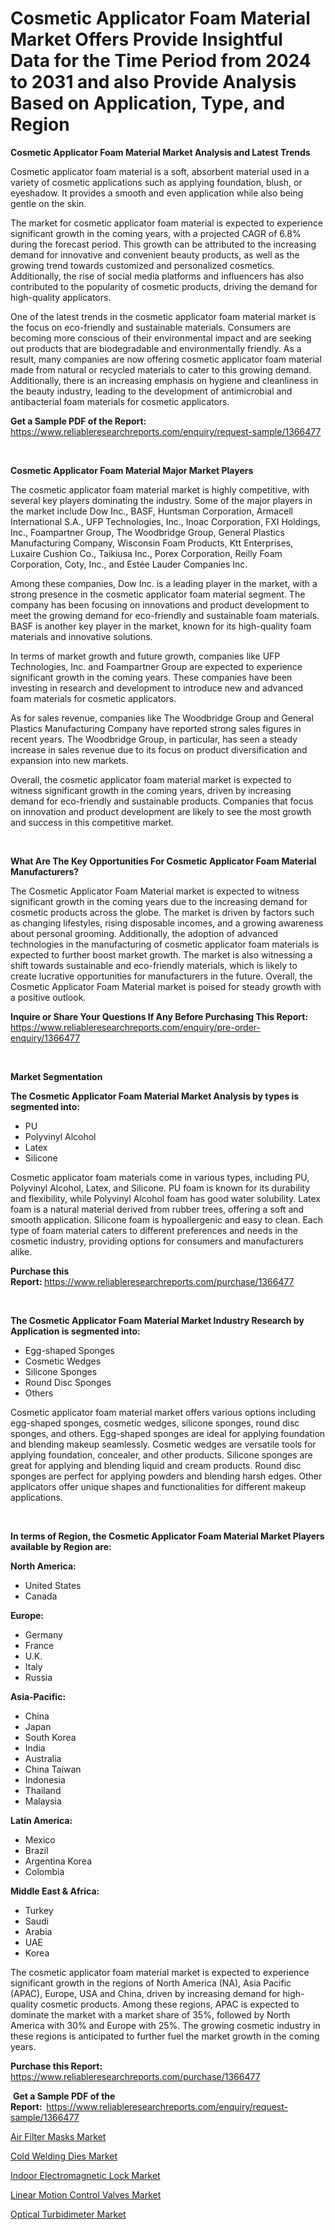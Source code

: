 <p><h1>Cosmetic Applicator Foam Material Market Offers Provide Insightful Data for the Time Period from 2024 to 2031 and also Provide Analysis Based on Application, Type, and Region</h1></p><p><strong>Cosmetic Applicator Foam Material Market Analysis and Latest Trends</strong></p>
<p><p>Cosmetic applicator foam material is a soft, absorbent material used in a variety of cosmetic applications such as applying foundation, blush, or eyeshadow. It provides a smooth and even application while also being gentle on the skin.</p><p>The market for cosmetic applicator foam material is expected to experience significant growth in the coming years, with a projected CAGR of 6.8% during the forecast period. This growth can be attributed to the increasing demand for innovative and convenient beauty products, as well as the growing trend towards customized and personalized cosmetics. Additionally, the rise of social media platforms and influencers has also contributed to the popularity of cosmetic products, driving the demand for high-quality applicators.</p><p>One of the latest trends in the cosmetic applicator foam material market is the focus on eco-friendly and sustainable materials. Consumers are becoming more conscious of their environmental impact and are seeking out products that are biodegradable and environmentally friendly. As a result, many companies are now offering cosmetic applicator foam material made from natural or recycled materials to cater to this growing demand. Additionally, there is an increasing emphasis on hygiene and cleanliness in the beauty industry, leading to the development of antimicrobial and antibacterial foam materials for cosmetic applicators.</p></p>
<p><strong>Get a Sample PDF of the Report:&nbsp;</strong> <a href="https://www.reliableresearchreports.com/enquiry/request-sample/1366477">https://www.reliableresearchreports.com/enquiry/request-sample/1366477</a></p>
<p>&nbsp;</p>
<p><strong>Cosmetic Applicator Foam Material Major Market Players</strong></p>
<p><p>The cosmetic applicator foam material market is highly competitive, with several key players dominating the industry. Some of the major players in the market include Dow Inc., BASF, Huntsman Corporation, Armacell International S.A., UFP Technologies, Inc., Inoac Corporation, FXI Holdings, Inc., Foampartner Group, The Woodbridge Group, General Plastics Manufacturing Company, Wisconsin Foam Products, Ktt Enterprises, Luxaire Cushion Co., Taikiusa Inc., Porex Corporation, Reilly Foam Corporation, Coty, Inc., and Estée Lauder Companies Inc.</p><p>Among these companies, Dow Inc. is a leading player in the market, with a strong presence in the cosmetic applicator foam material segment. The company has been focusing on innovations and product development to meet the growing demand for eco-friendly and sustainable foam materials. BASF is another key player in the market, known for its high-quality foam materials and innovative solutions.</p><p>In terms of market growth and future growth, companies like UFP Technologies, Inc. and Foampartner Group are expected to experience significant growth in the coming years. These companies have been investing in research and development to introduce new and advanced foam materials for cosmetic applicators.</p><p>As for sales revenue, companies like The Woodbridge Group and General Plastics Manufacturing Company have reported strong sales figures in recent years. The Woodbridge Group, in particular, has seen a steady increase in sales revenue due to its focus on product diversification and expansion into new markets.</p><p>Overall, the cosmetic applicator foam material market is expected to witness significant growth in the coming years, driven by increasing demand for eco-friendly and sustainable products. Companies that focus on innovation and product development are likely to see the most growth and success in this competitive market.</p></p>
<p>&nbsp;</p>
<p><strong>What Are The Key Opportunities For Cosmetic Applicator Foam Material Manufacturers?</strong></p>
<p><p>The Cosmetic Applicator Foam Material market is expected to witness significant growth in the coming years due to the increasing demand for cosmetic products across the globe. The market is driven by factors such as changing lifestyles, rising disposable incomes, and a growing awareness about personal grooming. Additionally, the adoption of advanced technologies in the manufacturing of cosmetic applicator foam materials is expected to further boost market growth. The market is also witnessing a shift towards sustainable and eco-friendly materials, which is likely to create lucrative opportunities for manufacturers in the future. Overall, the Cosmetic Applicator Foam Material market is poised for steady growth with a positive outlook.</p></p>
<p><strong>Inquire or Share Your Questions If Any Before Purchasing This Report:</strong> <a href="https://www.reliableresearchreports.com/enquiry/pre-order-enquiry/1366477">https://www.reliableresearchreports.com/enquiry/pre-order-enquiry/1366477</a></p>
<p>&nbsp;</p>
<p><strong>Market Segmentation</strong></p>
<p><strong>The Cosmetic Applicator Foam Material Market Analysis by types is segmented into:</strong></p>
<p><ul><li>PU</li><li>Polyvinyl Alcohol</li><li>Latex</li><li>Silicone</li></ul></p>
<p><p>Cosmetic applicator foam materials come in various types, including PU, Polyvinyl Alcohol, Latex, and Silicone. PU foam is known for its durability and flexibility, while Polyvinyl Alcohol foam has good water solubility. Latex foam is a natural material derived from rubber trees, offering a soft and smooth application. Silicone foam is hypoallergenic and easy to clean. Each type of foam material caters to different preferences and needs in the cosmetic industry, providing options for consumers and manufacturers alike.</p></p>
<p><strong>Purchase this Report:&nbsp;</strong><a href="https://www.reliableresearchreports.com/purchase/1366477">https://www.reliableresearchreports.com/purchase/1366477</a></p>
<p>&nbsp;</p>
<p><strong>The Cosmetic Applicator Foam Material Market Industry Research by Application is segmented into:</strong></p>
<p><ul><li>Egg-shaped Sponges</li><li>Cosmetic Wedges</li><li>Silicone Sponges</li><li>Round Disc Sponges</li><li>Others</li></ul></p>
<p><p>Cosmetic applicator foam material market offers various options including egg-shaped sponges, cosmetic wedges, silicone sponges, round disc sponges, and others. Egg-shaped sponges are ideal for applying foundation and blending makeup seamlessly. Cosmetic wedges are versatile tools for applying foundation, concealer, and other products. Silicone sponges are great for applying and blending liquid and cream products. Round disc sponges are perfect for applying powders and blending harsh edges. Other applicators offer unique shapes and functionalities for different makeup applications.</p></p>
<p>&nbsp;</p>
<p><strong>In terms of Region, the Cosmetic Applicator Foam Material Market Players available by Region are:</strong></p>
<p>
    <p> <strong> North America: </strong>
        <ul>
            <li>United States</li>
            <li>Canada</li>
        </ul>
        </p> 
    <p> <strong> Europe: </strong>
        <ul>
            <li>Germany</li>
            <li>France</li>
            <li>U.K.</li>
            <li>Italy</li>
            <li>Russia</li>
        </ul>
        </p> 
    <p> <strong> Asia-Pacific: </strong>
        <ul>
            <li>China</li>
            <li>Japan</li>
            <li>South Korea</li>
            <li>India</li>
            <li>Australia</li>
            <li>China Taiwan</li>
            <li>Indonesia</li>
            <li>Thailand</li>
            <li>Malaysia</li>
        </ul>
        </p> 
    <p> <strong> Latin America: </strong>
        <ul>
            <li>Mexico</li>
            <li>Brazil</li>
            <li>Argentina Korea</li>
            <li>Colombia</li>
        </ul>
        </p> 
    <p> <strong> Middle East & Africa: </strong>
        <ul>
            <li>Turkey</li>
            <li>Saudi</li>
            <li>Arabia</li>
            <li>UAE</li>
            <li>Korea</li>
        </ul>
    </p>
    </p>
<p><p>The cosmetic applicator foam material market is expected to experience significant growth in the regions of North America (NA), Asia Pacific (APAC), Europe, USA and China, driven by increasing demand for high-quality cosmetic products. Among these regions, APAC is expected to dominate the market with a market share of 35%, followed by North America with 30% and Europe with 25%. The growing cosmetic industry in these regions is anticipated to further fuel the market growth in the coming years.</p></p>
<p><strong>Purchase this Report: </strong><a href="https://www.reliableresearchreports.com/purchase/1366477">https://www.reliableresearchreports.com/purchase/1366477</a></p>
<p>&nbsp;<strong>Get a Sample PDF of the Report:&nbsp;&nbsp;</strong><a href="https://www.reliableresearchreports.com/enquiry/request-sample/1366477">https://www.reliableresearchreports.com/enquiry/request-sample/1366477</a></p>
<p><strong></strong></p>
<p><p><a href="https://medium.com/@juleshahn3456/air-filter-masks-market-report-reveals-the-latest-trends-and-growth-opportunities-of-this-market-dfd92a1d414e">Air Filter Masks Market</a></p><p><a href="https://medium.com/@juleshahn3456/cold-welding-dies-market-size-cagr-trends-2024-2030-2b66e66712e6">Cold Welding Dies Market</a></p><p><a href="https://medium.com/@samanthamills76/indoor-electromagnetic-lock-market-trends-and-market-analysis-forecasted-for-period-2024-2031-02645669fdbc">Indoor Electromagnetic Lock Market</a></p><p><a href="https://medium.com/@jeremyking767/linear-motion-control-valves-market-size-cagr-trends-2024-2030-e9da81b20013">Linear Motion Control Valves Market</a></p><p><a href="https://medium.com/@juleshahn3456/optical-turbidimeter-market-outlook-industry-overview-and-forecast-2024-to-2031-47ffa747e0be">Optical Turbidimeter Market</a></p></p>